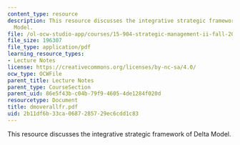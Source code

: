 ```yaml
---
content_type: resource
description: This resource discusses the integrative strategic framework of Delta
  Model.
file: /ol-ocw-studio-app/courses/15-904-strategic-management-ii-fall-2005/2b11df6b33ca0687285729ec6cdd1c83_dmoverallfr.pdf
file_size: 196307
file_type: application/pdf
learning_resource_types:
- Lecture Notes
license: https://creativecommons.org/licenses/by-nc-sa/4.0/
ocw_type: OCWFile
parent_title: Lecture Notes
parent_type: CourseSection
parent_uid: 86e5f43b-c04b-79f9-4605-4de1284f020d
resourcetype: Document
title: dmoverallfr.pdf
uid: 2b11df6b-33ca-0687-2857-29ec6cdd1c83
---
```

This resource discusses the integrative strategic framework of Delta Model.